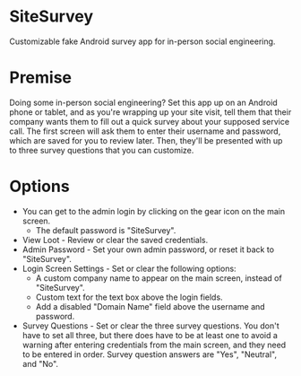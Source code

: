 # SiteSurvey
Customizable fake Android survey app for in-person social engineering.

# Premise
Doing some in-person social engineering? Set this app up on an Android phone or tablet, and as you're wrapping up your site visit, tell them that their company wants them to fill out a quick survey about your supposed service call. The first screen will ask them to enter their username and password, which are saved for you to review later. Then, they'll be presented with up to three survey questions that you can customize.

# Options
* You can get to the admin login by clicking on the gear icon on the main screen.
  - The default password is "SiteSurvey".
* View Loot - Review or clear the saved credentials.
* Admin Password - Set your own admin password, or reset it back to "SiteSurvey".
* Login Screen Settings - Set or clear the following options:
  - A custom company name to appear on the main screen, instead of "SiteSurvey".
  - Custom text for the text box above the login fields.
  - Add a disabled "Domain Name" field above the username and password.
* Survey Questions - Set or clear the three survey questions. You don't have to set all three, but there does have to be at least one to avoid a warning after entering credentials from the main screen, and they need to be entered in order. Survey question answers are "Yes", "Neutral", and "No".
